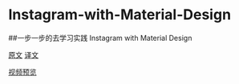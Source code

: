# Instagram-with-Material-Design
##一步一步的去学习实践 Instagram with Material Design

[原文](http://frogermcs.github.io/Instagram-with-Material-Design-concept-is-getting-real/)
[译文](http://jcodecraeer.com/a/anzhuokaifa/androidkaifa/2015/0204/2415.html)

[视频预览](http://v.youku.com/v_show/id_XODg2NDQ1NDQ4.html)
